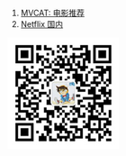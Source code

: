 
<br>


1. [MVCAT: 电影推荐](https://www.mvcat.com/)
1. [Netflix 国内](https://netflix.mom/vodshow/dongman-----------.html)


![](/img/qrcode_wechat.jpg)
